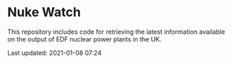 # Nuke Watch

This repository includes code for retrieving the latest information available on the output of EDF nuclear power plants in the UK.

Last updated: 2021-01-08 07:24